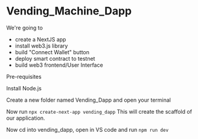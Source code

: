 # Vending_Machine_Dapp

We're going to 

- create a NextJS app
- install web3.js library
- build "Connect Wallet" button
- deploy smart contract to testnet
- build web3 frontend/User Interface


Pre-requisites

Install Node.js


Create a new folder named Vending_Dapp and open your terminal

Now run ```npx create-next-app vending_dapp``` This will create the scaffold of our application.

Now cd into vending_dapp, open in VS code and run ```npm run dev```


